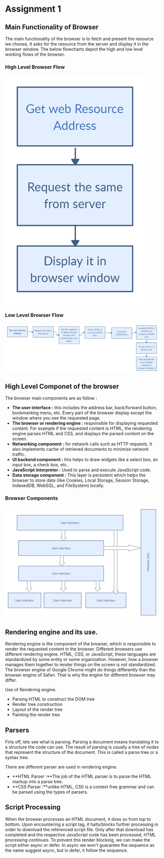Assignment 1
============

Main Functionality of Browser
-----------------------------

The main functionality of the browser is to fetch and present the resource we choose, It asks for the resource from the server and display it in the browser window. The below flowcharts depict the high and low level working flows of the browser.

### High Level Browser Flow

![](HLBF.png)

### Low Level Browser Flow

![](LLBF.png)

High Level Componet of the browser
----------------------------------

The browser main components are as follow :

*   **The user interface :** this includes the address bar, back/forward button, bookmarking menu, etc. Every part of the browser display except the window where you see the requested page.
*   **The browser or rendering engine :** responsible for displaying requested content. For example if the requested content is HTML, the rendering engine parses HTML and CSS, and displays the parsed content on the screen.
*   **Networking component :** for network calls such as HTTP requests. It also implements cache of retrieved documents to minimize network traffic.
*   **UI backend component :** this helps to draw widgets like a select box, an input box, a check box, etc..
*   **JavaScript interpreter :** Used to parse and execute JavaScript code.
*   **Data storage component :** This layer is persistent which helps the browser to store data (like Cookies, Local Storage, Session Storage, IndexedDB, WebSQL, and FileSystem) locally.

### Browser Components

![](BrowserComponents.png)

Rendering engine and its use.
-----------------------------

Rendering engine is the component of the browser, which is responsible to render the requested content in the browser. Different browsers use different rendering engine. HTML, CSS, or JavaScript, these languages are standardized by some entity or some organization. However, how a browser manages them together to render things on the screen is not standardized. The browser engine of Google Chrome might do things differently than the browser engine of Safari. That is why the engine for different browser may differ.

Use of Rendering engine.

*   Parsing HTML to construct the DOM tree
*   Render tree construction
*   Layout of the render tree
*   Painting the render tree

Parsers
-------

Firts off, lets see what is parsing. Parsing a document means translating it to a structure the code can use. The result of parsing is usually a tree of nodes that represent the structure of the document. This is called a parse tree or a syntax tree.

There are different parser are used in rendering engine.

*   **HTML Parser :**The job of the HTML parser is to parse the HTML markup into a parse tree.
*   **CSS Parser :**unlike HTML, CSS is a context free grammar and can be parsed using the types of parsers.

Script Processing
-----------------

When the browser processes an HTML document, it does so from top to bottom. Upon encountering a script tag, it halts/blocks further processing in order to download the referenced script file. Only after that download has completed and the respective JavaScript code has been processed, HTML processing continues. To prevent this render blocking, we can make the script either async or defer. In async we won't guarantee the sequence as the name suggest async, but in defer, it follow the sequence.
